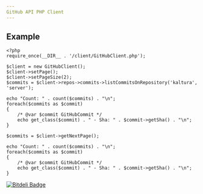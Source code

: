 ```yaml
---
GitHub API PHP Client
---
```


## Example

    <?php
    require_once(__DIR__ . '/client/GitHubClient.php');
    
    $client = new GitHubClient();
    $client->setPage();
    $client->setPageSize(2);
    $commits = $client->repos->commits->listCommitsOnRepository('kaltura', 'server');
    
    echo "Count: " . count($commits) . "\n";
    foreach($commits as $commit)
    {
        /* @var $commit GitHubCommit */
        echo get_class($commit) . " - Sha: " . $commit->getSha() . "\n";
    }
    
    $commits = $client->getNextPage();
    
    echo "Count: " . count($commits) . "\n";
    foreach($commits as $commit)
    {
        /* @var $commit GitHubCommit */
        echo get_class($commit) . " - Sha: " . $commit->getSha() . "\n";
    }
    


[![Bitdeli Badge](https://d2weczhvl823v0.cloudfront.net/ivanfemia/github-php-client/trend.png)](https://bitdeli.com/free "Bitdeli Badge")

